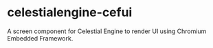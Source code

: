 # celestialengine-cefui
A screen component for Celestial Engine to render UI using Chromium Embedded Framework.
